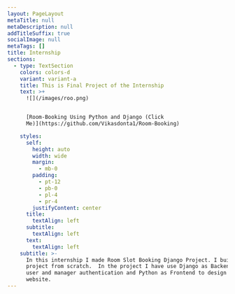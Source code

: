 ```yaml
---
layout: PageLayout
metaTitle: null
metaDescription: null
addTitleSuffix: true
socialImage: null
metaTags: []
title: Internship
sections:
  - type: TextSection
    colors: colors-d
    variant: variant-a
    title: This is Final Project of the Internship
    text: >+
      ![](/images/roo.png)


      [Room-Booking Using Python and Django (Click
      Me)](https://github.com/Vikasdonta1/Room-Booking)

    styles:
      self:
        height: auto
        width: wide
        margin:
          - mb-0
        padding:
          - pt-12
          - pb-0
          - pl-4
          - pr-4
        justifyContent: center
      title:
        textAlign: left
      subtitle:
        textAlign: left
      text:
        textAlign: left
    subtitle: >-
      In this internship I made Room Slot Booking Django Project. I built this
      project from scratch.  In the project I have use Django as Backend for
      user and manager authentication and Python as Frontend to design the
      website.         
---
```

